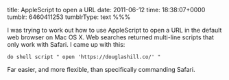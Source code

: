 title: AppleScript to open a URL
date: 2011-06-12
time: 18:38:07+0000
tumblr: 6460411253
tumblrType: text
%%%

I was trying to work out how to use AppleScript to open a URL in the default web browser on Mac OS X. Web searches returned multi-line scripts that only work with Safari. I came up with this:

    do shell script " open 'https://douglashill.co/' "

Far easier, and more flexible, than specifically commanding Safari.
